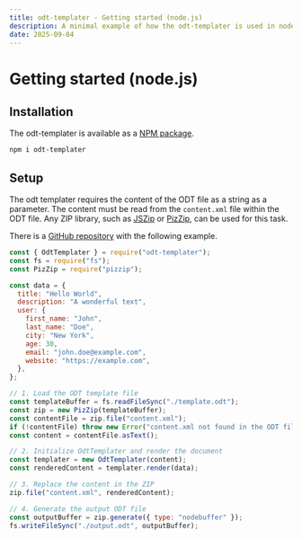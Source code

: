 ```yaml
---
title: odt-templater - Getting started (node.js)
description: A minimal example of how the odt-templater is used in node.js
date: 2025-09-04
---
```


# Getting started (node.js)

## Installation

The odt-templater is available as a [NPM package](https://www.npmjs.com/package/odt-templater).

```bash
npm i odt-templater
```

## Setup

The odt templater requires the content of the ODT file as a string as a parameter. The content must be read from the `content.xml` file within the ODT file. Any ZIP library, such as [JSZip](https://www.npmjs.com/package/jszip) or [PizZip](https://www.npmjs.com/package/pizzip?activeTab=code), can be used for this task.

There is a [GitHub repository](https://github.com/KopfdesDaemons/odt-templater-examples) with the following example.

```js
const { OdtTemplater } = require("odt-templater");
const fs = require("fs");
const PizZip = require("pizzip");

const data = {
  title: "Hello World",
  description: "A wonderful text",
  user: {
    first_name: "John",
    last_name: "Doe",
    city: "New York",
    age: 30,
    email: "john.doe@example.com",
    website: "https://example.com",
  },
};

// 1. Load the ODT template file
const templateBuffer = fs.readFileSync("./template.odt");
const zip = new PizZip(templateBuffer);
const contentFile = zip.file("content.xml");
if (!contentFile) throw new Error("content.xml not found in the ODT file.");
const content = contentFile.asText();

// 2. Initialize OdtTemplater and render the document
const templater = new OdtTemplater(content);
const renderedContent = templater.render(data);

// 3. Replace the content in the ZIP
zip.file("content.xml", renderedContent);

// 4. Generate the output ODT file
const outputBuffer = zip.generate({ type: "nodebuffer" });
fs.writeFileSync("./output.odt", outputBuffer);
```
